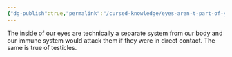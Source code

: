 ```yaml
---
{"dg-publish":true,"permalink":"/cursed-knowledge/eyes-aren-t-part-of-you/","tags":["unfinished"]}
---
```


The inside of our eyes are technically a separate system from our body and our immune system would attack them if they were in direct contact. The same is true of testicles.